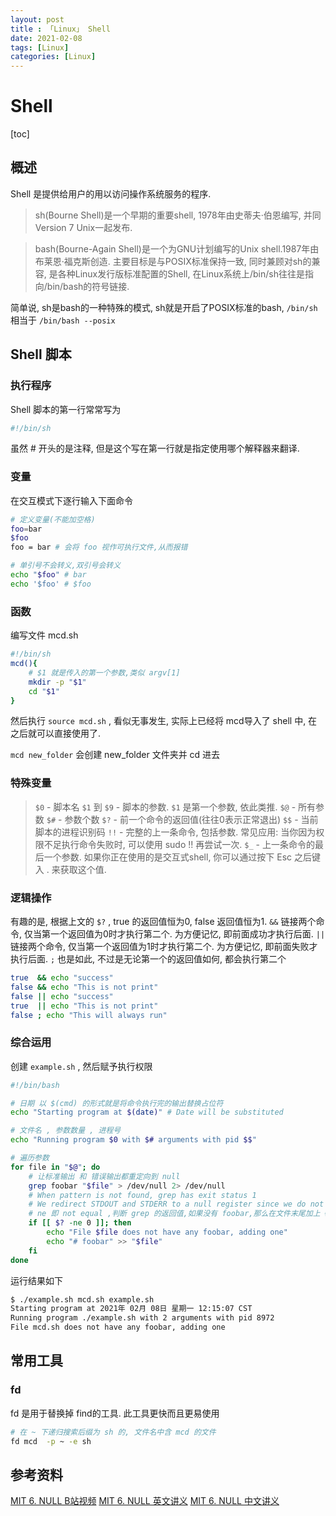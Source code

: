 ```yaml
---
layout: post
title : 「Linux」 Shell
date: 2021-02-08
tags: [Linux]
categories: [Linux]
---
```


# Shell

[toc]

## 概述

Shell 是提供给用户的用以访问操作系统服务的程序.

> sh(Bourne Shell)是一个早期的重要shell, 1978年由史蒂夫·伯恩编写, 并同Version 7 Unix一起发布.

> bash(Bourne-Again Shell)是一个为GNU计划编写的Unix shell.1987年由布莱恩·福克斯创造. 主要目标是与POSIX标准保持一致, 同时兼顾对sh的兼容, 是各种Linux发行版标准配置的Shell, 在Linux系统上/bin/sh往往是指向/bin/bash的符号链接.

简单说, sh是bash的一种特殊的模式, sh就是开启了POSIX标准的bash, `/bin/sh` 相当于 `/bin/bash --posix`

## Shell 脚本

### 执行程序

Shell 脚本的第一行常常写为

``` sh
#!/bin/sh
```

虽然 # 开头的是注释, 但是这个写在第一行就是指定使用哪个解释器来翻译.

### 变量

在交互模式下逐行输入下面命令

``` sh
# 定义变量(不能加空格)
foo=bar
$foo
foo = bar # 会将 foo 视作可执行文件,从而报错

# 单引号不会转义,双引号会转义
echo "$foo" # bar
echo '$foo' # $foo

```

### 函数

编写文件 mcd.sh

``` sh
#!/bin/sh
mcd(){
    # $1 就是传入的第一个参数,类似 argv[1]
    mkdir -p "$1"
    cd "$1"
}
```

然后执行 `source mcd.sh` , 看似无事发生, 实际上已经将 mcd导入了 shell 中, 在之后就可以直接使用了.

`mcd new_folder` 会创建 new_folder 文件夹并 cd 进去

### 特殊变量

> `$0` - 脚本名
> `$1` 到 `$9` - 脚本的参数. `$1` 是第一个参数, 依此类推.
> `$@` - 所有参数
> `$#` - 参数个数
> `$?` - 前一个命令的返回值(往往0表示正常退出)
> `$$` - 当前脚本的进程识别码
> `!!` - 完整的上一条命令, 包括参数. 常见应用: 当你因为权限不足执行命令失败时, 可以使用 sudo !! 再尝试一次.
> `$_` - 上一条命令的最后一个参数. 如果你正在使用的是交互式shell, 你可以通过按下 Esc 之后键入 . 来获取这个值.

### 逻辑操作

有趣的是, 根据上文的 `$?` , true 的返回值恒为0, false 返回值恒为1.
`&&` 链接两个命令, 仅当第一个返回值为0时才执行第二个. 为方便记忆, 即前面成功才执行后面.
`||` 链接两个命令, 仅当第一个返回值为1时才执行第二个. 为方便记忆, 即前面失败才执行后面.
`;` 也是如此, 不过是无论第一个的返回值如何, 都会执行第二个

``` sh
true  && echo "success"
false && echo "This is not print"
false || echo "success"
true  || echo "This is not print"
false ; echo "This will always run"
```

### 综合运用

创建 `example.sh` , 然后赋予执行权限

``` sh
#!/bin/bash

# 日期 以 $(cmd) 的形式就是将命令执行完的输出替换占位符
echo "Starting program at $(date)" # Date will be substituted

# 文件名 , 参数数量 , 进程号
echo "Running program $0 with $# arguments with pid $$"

# 遍历参数
for file in "$@"; do
    # 让标准输出 和 错误输出都重定向到 null
    grep foobar "$file" > /dev/null 2> /dev/null
    # When pattern is not found, grep has exit status 1
    # We redirect STDOUT and STDERR to a null register since we do not care about them
    # ne 即 not equal ,判断 grep 的返回值,如果没有 foobar,那么在文件末尾加上 #  foobar
    if [[ $? -ne 0 ]]; then
        echo "File $file does not have any foobar, adding one"
        echo "# foobar" >> "$file"
    fi
done
```

运行结果如下

``` sh
$ ./example.sh mcd.sh example.sh
Starting program at 2021年 02月 08日 星期一 12:15:07 CST
Running program ./example.sh with 2 arguments with pid 8972
File mcd.sh does not have any foobar, adding one
```

## 常用工具

### fd

fd 是用于替换掉 find的工具. 此工具更快而且更易使用

``` sh
# 在 ~ 下递归搜索后缀为 sh 的, 文件名中含 mcd 的文件
fd mcd  -p ~ -e sh
```

## 参考资料

[MIT 6. NULL B站视频](https://www.bilibili.com/video/BV14E411J7n2?p=2)
[MIT 6. NULL 英文讲义](https://missing.csail.mit.edu/2020/shell-tools/)
[MIT 6. NULL 中文讲义](https://missing-semester-cn.github.io/2020/shell-tools/)
